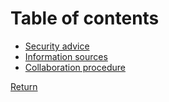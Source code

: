 # Table of contents

* [Security advice](ADVISE.md)
* [Information sources](SOURCES.md)
* [Collaboration procedure](COLLABORATION.md)

[Return](../README.md)